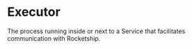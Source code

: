 # Executor

The process running inside or next to a Service that facilitates communication with Rocketship.